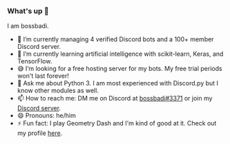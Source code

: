 ### What's up 👋
I am bossbadi.

- 🤖 I’m currently managing 4 verified Discord bots and a 100+ member Discord server.
- 🧠 I’m currently learning artificial intelligence with scikit-learn, Keras, and TensorFlow.
- 😅 I’m looking for a free hosting server for my bots. My free trial periods won't last forever!
- 💬 Ask me about Python 3. I am most experienced with Discord.py but I know other modules as well.
- 📫 How to reach me: DM me on Discord at [bossbadi#3371](https://discord.com/users/712323326575378562) or join my [Discord server](https://discord.gg/rzDqQqD).
- 😄 Pronouns: he/him
- ⚡ Fun fact: I play Geometry Dash and I'm kind of good at it. Check out my profile [here](https://gdbrowser.com/u/bossbadi).
